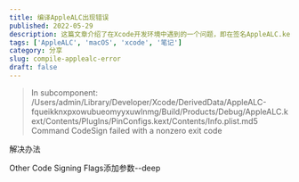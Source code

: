 ```yaml
---
title: 编译AppleALC出现错误
published: 2022-05-29
description: 这篇文章介绍了在Xcode开发环境中遇到的一个问题，即在签名AppleALC.kext插件时出现的错误，具体错误信息为“Command CodeSign failed with a nonzero exit code”。文章提供了一个解决方法，即在Other Code Signing Flags中添加参数–deep来解决签名失败的问题。
tags: ['AppleALC', 'macOS', 'xcode', '笔记']
category: 分享
slug: compile-applealc-error
draft: false
---
```


> In subcomponent: /Users/admin/Library/Developer/Xcode/DerivedData/AppleALC-fqueikknxpxowubueomyyxuwlnmg/Build/Products/Debug/AppleALC.kext/Contents/PlugIns/PinConfigs.kext/Contents/Info.plist.md5 Command CodeSign failed with a nonzero exit code

解决办法

Other Code Signing Flags添加参数--deep